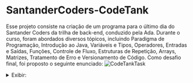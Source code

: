 # SantanderCoders-CodeTank

Esse projeto consiste na criação de um programa para o último dia do Santander Coders da trilha de back-end, conduzido pela Ada. Durante o curso, foram abordados diversos tópicos, incluindo Paradigma de Programação, Introdução ao Java, Variáveis e Tipos, Operadores, Entradas e Saídas, Funções, Controle de Fluxo, Estruturas de Repetição, Arrays, Matrizes, Tratamento de Erro e Versionamento de Código. Como desafio final, foi proposto o seguinte enunciado:
![CodeTankTask](https://github.com/devhebert/SantanderCoders-CodeTank/assets/101371363/9261d1cd-d758-4305-af95-ccf6952bff26)

<details>
<summary>Exibir:</summary>

https://github.com/devhebert/SantanderCoders-CodeTank/assets/101371363/2d9bc5c0-da31-499c-a3ae-f482bc14484a

</details>
